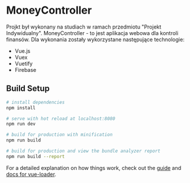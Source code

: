 # MoneyController

Projkt był wykonany na studiach w ramach przedmiotu "Projekt Indywidualny".
MoneyController - to jest aplikacja webowa dla kontroli finansów. 
Dla wykonania zostały wykorzystane następujące technologie: 
 - Vue.js
 - Vuex
 - Vuetify
 - Firebase

## Build Setup

``` bash
# install dependencies
npm install

# serve with hot reload at localhost:8080
npm run dev

# build for production with minification
npm run build

# build for production and view the bundle analyzer report
npm run build --report
```

For a detailed explanation on how things work, check out the [guide](http://vuejs-templates.github.io/webpack/) and [docs for vue-loader](http://vuejs.github.io/vue-loader).

